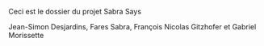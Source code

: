 Ceci est le dossier du projet Sabra Says

Jean-Simon Desjardins, Fares Sabra, François Nicolas Gitzhofer et Gabriel Morissette
